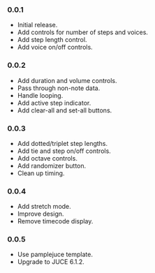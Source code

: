 ### 0.0.1

* Initial release.
* Add controls for number of steps and voices.
* Add step length control.
* Add voice on/off controls.

### 0.0.2

* Add duration and volume controls.
* Pass through non-note data.
* Handle looping.
* Add active step indicator.
* Add clear-all and set-all buttons.

### 0.0.3

* Add dotted/triplet step lengths.
* Add tie and step on/off controls.
* Add octave controls.
* Add randomizer button.
* Clean up timing.

### 0.0.4

* Add stretch mode.
* Improve design.
* Remove timecode display.

### 0.0.5

* Use pamplejuce template.
* Upgrade to JUCE 6.1.2.
